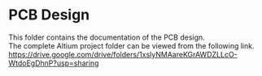 # PCB Design
This folder contains the documentation of the PCB design.\
The complete Altium project folder can be viewed from the following link.\
https://drive.google.com/drive/folders/1xslyNMAareKGrAWDZLLcO-WtdoEgDhnP?usp=sharing
